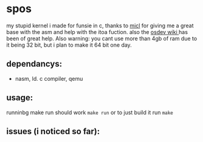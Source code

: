 # spos
my stupid kernel i made for funsie in c, thanks to [micl](https://micl.dev/) for giving me a great base with the asm and help with the itoa fuction. also the [osdev wiki ](https://wiki.osdev.org) has been of great help. Also warning: you cant use more than 4gb of ram due to it being 32 bit, but i plan to make it 64 bit one day.
## dependancys:
- nasm, ld. c compiler, qemu
## usage:
runninbg make run should work
```make run```
or to just build it run
```make```
## issues (i noticed so far):
